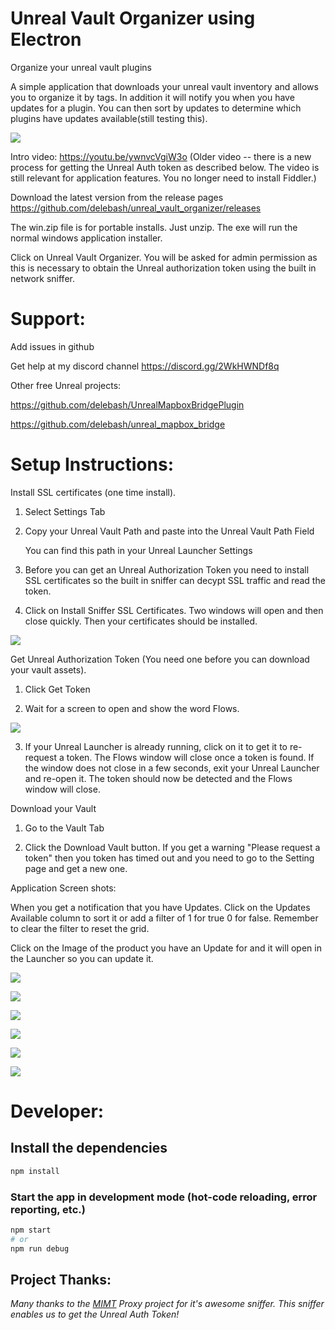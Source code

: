# Unreal Vault Organizer using Electron 

Organize your unreal vault plugins

A simple application that downloads your unreal vault inventory and allows you to organize it by tags.  In addition it will notify you when you have updates for a plugin.  You can then sort by updates to determine which plugins have updates available(still testing this).

![](docs/images/Unreal_Vault_Organizer_I2PqaHAKlQ.png)

Intro video: https://youtu.be/ywnvcVgiW3o (Older video -- there is a new process for getting the Unreal Auth token as described below.  The video is still relevant for application features.  You no longer need to install Fiddler.)


Download the latest version from the release pages https://github.com/delebash/unreal_vault_organizer/releases

The win.zip file is for portable installs.  Just unzip. The exe will run the normal windows application installer.  

Click on Unreal Vault Organizer. You will be asked for admin permission as this is necessary to obtain the Unreal authorization token using the built in network sniffer.

# Support:
Add issues in github

Get help at my discord channel https://discord.gg/2WkHWNDf8q

Other free Unreal projects:

https://github.com/delebash/UnrealMapboxBridgePlugin

https://github.com/delebash/unreal_mapbox_bridge



# Setup Instructions:

Install SSL certificates (one time install).

1) Select Settings Tab
2) Copy your Unreal Vault Path and paste into the Unreal Vault Path Field

    You can find this path in your Unreal Launcher Settings  
    
3) Before you can get an Unreal Authorization Token you need to install SSL certificates so the built in sniffer can decypt SSL traffic and read the token.

4) Click on Install Sniffer SSL Certificates.  Two windows will open and then close quickly.  Then your certificates should be installed.

![](docs/images/EpicGamesLauncher_dXUkD3f0IP.png)

Get Unreal Authorization Token (You need one before you can download your vault assets).

1) Click Get Token

2) Wait for a screen to open and show the word Flows.

![](docs/images/mitmproxy_sX4vwxtQEF.png)

3) If your Unreal Launcher is already running, click on it to get it to re-request a token.  The Flows window will close once a token is found.  If the window does not close in a few seconds, exit your Unreal Launcher and re-open it.  The token should now be detected and the Flows window will close.


Download your Vault

1) Go to the Vault Tab

2) Click the Download Vault button.  If you get a warning "Please request a token" then you token has timed out and you need to go to the Setting page and get a new one.

Application Screen shots:

When you get a notification that you have Updates.  Click on the Updates Available column to sort it or add a filter of 1 for true 0 for false.  Remember to clear the filter to reset the grid.

Click on the Image of the product you have an Update for and it will open in the Launcher so you can update it.



![](docs/images/2022-05-16%20(5).png)

![](docs/images/2022-05-16%20(6).png)

![](docs/images/2022-05-16%20(7).png)

![](docs/images/2022-05-16%20(8).png)

![](docs/images/2022-05-16%20(9).png)

![](docs/images/2022-05-16%20(10).png)




# Developer:
## Install the dependencies
```bash
npm install
```

### Start the app in development mode (hot-code reloading, error reporting, etc.)
```bash
npm start
# or
npm run debug
```




## Project Thanks:

*Many thanks to the <a href="https://github.com/mitmproxy/mitmproxy" target="_blank">MIMT</a> Proxy project for it's awesome sniffer.  This sniffer enables us to get the Unreal Auth Token!*
